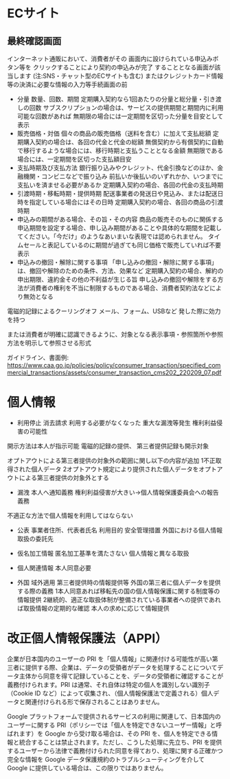 # ECサイト
## 最終確認画面
インターネット通販において、消費者がその 画面内に設けられている申込みボタン等を クリックすることにより契約の申込みが完了 することとなる画面が該当します (注:SNS・チャット型のECサイトも含む)
またはクレジットカード情報等の決済に必要な情報の入力等手続画面の前
- 分量
数量、回数、期間 定期購入契約なら1回あたりの分量と総分量・引き渡しの回数
サブスクリプションの場合は、サービスの提供期間と期間内に利用可能な回数があれば
無期限の場合には一定期間を区切った分量を目安として表示
- 販売価格・対価
個々の商品の販売価格（送料を含む）に加えて支払総額
定期購入契約の場合は、各回の代金と代金の総額
無償契約から有償契約に自動で移行するような場合には、移行時期と支払うこととなる金額
無期限である場合には、一定期間を区切った支払額目安
- 支払時期及び支払方法
銀行振り込みやクレジット、代金引換などのほか、金融機関・コンビニなどで振り込み
前払いか後払いのいずれかか、いつまでに支払いを済ませる必要があるか
定期購入契約の場合、各回の代金の支払時期
- 引渡時期・移転時期・提供時期
配送事業者の発送日や見込み、または配送日時を指定している場合にはその日時
定期購入契約の場合、各回の商品の引渡時期
- 申込みの期間がある場合、その旨・その内容
商品の販売そのものに関係する申込期間を設定する場合、申し込み期間があることや具体的な期間を記載してください。「今だけ」のようなあいまいな表現では認められません。
タイムセールと表記しているのに期間が過ぎても同じ価格で販売していれば不要表示
- 申込みの撤回・解除に関する事項
「申し込みの撤回・解除に関する事項」は、撤回や解除のための条件、方法、効果など
定期購入契約の場合、解約の申出期限、違約金その他の不利益が生じる旨
申し込みの撤回や解除をする方法が消費者の権利を不当に制限するものである場合、消費者契約法などにより無効となる

電磁的記録によるクーリングオフ
メール、フォーム、USBなど 発した際に効力を持つ

または消費者が明確に認識できるように、対象となる表示事項・参照箇所や参照方法を明示して参照させる形式

ガイドライン、書面例:
https://www.caa.go.jp/policies/policy/consumer_transaction/specified_commercial_transactions/assets/consumer_transaction_cms202_220209_07.pdf

# 個人情報
- 利用停止 消去請求
利用する必要がなくなった
重大な漏洩等発生
権利利益侵害の可能性

開示方法は本人が指示可能 電磁的記録の提供、
第三者提供記録も開示対象

オプトアウトによる第三者提供の対象外の範囲に関し以下の内容が追加
1不正取得された個人データ
2オプトアウト規定により提供された個人データをオプトアウトによる第三者提供の対象外とする
- 漏洩
本人へ通知義務
権利利益侵害が大きい→個人情報保護委員会への報告義務

不適正な方法で個人情報を利用してはならない

- 公表
事業者住所、代表者氏名
利用目的
安全管理措置
外国における個人情報取扱の委託先

- 仮名加工情報
匿名加工基準を満たさない 個人情報と異なる取扱

- 個人関連情報
本人同意必要

- 外国
域外適用 第三者提供時の情報提供等
外国の第三者に個人データを提供する際の義務
1本人同意あれば移転先の国の個人情報保護に関する制度等の情報提供
2継続的、適正な取扱体制が整備されている事業者への提供であれば取扱情報の定期的な確認 本人の求めに応じて情報提供


# 改正個人情報保護法（APPI）

企業が日本国内のユーザーの PRI を「個人情報」に関連付ける可能性が高い第三者に提供する際、企業は、データの受領者がデータを処理することについてデータ主体から同意を得て記録していることを、データの受領者に確認することが義務付けられます。PRI は通常、それ自体は特定の個人を識別しない識別子（Cookie ID など）によって収集され、（個人情報保護法で定義される）個人データと関連付けられる形で保存されることはありません。

Google プラットフォームで提供されるサービスの利用に関連して、日本国内のユーザーに関する PRI（ポリシーでは「個人を特定できないユーザー情報」と呼ばれます）を Google から受け取る場合は、その PRI を、個人を特定できる情報と統合することは禁止されます。ただし、こうした処理に先立ち、PRI を提供するユーザーから法律で義務付けられた同意を得ており、処理に関する正確かつ完全な情報を Google データ保護規約のトラブルシューティングを介して Google に提供している場合は、この限りではありません。
